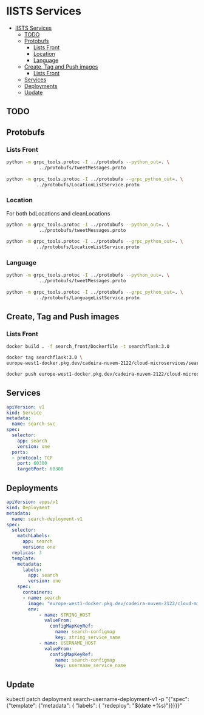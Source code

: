 # lISTS Services

- [lISTS Services](#lists-services)
  - [TODO](#todo)
  - [Protobufs](#protobufs)
    - [Lists Front](#lists-front)
    - [Location](#location)
    - [Language](#language)
  - [Create, Tag and Push images](#create-tag-and-push-images)
    - [Lists Front](#lists-front-1)
  - [Services](#services)
  - [Deployments](#deployments)
  - [Update](#update)

## TODO


## Protobufs

### Lists Front

```bash
python -m grpc_tools.protoc -I ../protobufs --python_out=. \
            ../protobufs/tweetMessages.proto
            
python -m grpc_tools.protoc -I ../protobufs --grpc_python_out=. \
           ../protobufs/LocationListService.proto
```

### Location

For both bdLocations and cleanLocations

```bash
python -m grpc_tools.protoc -I ../protobufs --python_out=. \
            ../protobufs/tweetMessages.proto
            
python -m grpc_tools.protoc -I ../protobufs --grpc_python_out=. \
           ../protobufs/LocationListService.proto
```

### Language

```bash
python -m grpc_tools.protoc -I ../protobufs --python_out=. \
            ../protobufs/tweetMessages.proto
            
python -m grpc_tools.protoc -I ../protobufs --grpc_python_out=. \
           ../protobufs/LanguageListService.proto
```


## Create, Tag and Push images


### Lists Front

```bash
docker build . -f search_front/Dockerfile -t searchflask:3.0

docker tag searchflask:3.0 \
europe-west1-docker.pkg.dev/cadeira-nuvem-2122/cloud-microservices/searchflask:latest

docker push europe-west1-docker.pkg.dev/cadeira-nuvem-2122/cloud-microservices/searchflask:latest
```


## Services

```yaml
apiVersion: v1
kind: Service
metadata:
  name: search-svc
spec:
  selector:
    app: search
    version: one
  ports:
  - protocol: TCP
    port: 60300
    targetPort: 60300
```

## Deployments

```yaml
apiVersion: apps/v1
kind: Deployment
metadata:
  name: search-deployment-v1
spec:
  selector:
    matchLabels:
      app: search
      version: one
  replicas: 3
  template:
    metadata:
      labels:
        app: search
        version: one
    spec:
      containers:
      - name: search
        image: "europe-west1-docker.pkg.dev/cadeira-nuvem-2122/cloud-microservices/searchflask:latest"
        env:
            - name: STRING_HOST
              valueFrom:
                configMapKeyRef:
                  name: search-configmap
                  key: string_service_name
            - name: USERNAME_HOST
              valueFrom:
                configMapKeyRef:
                  name: search-configmap
                  key: username_service_name
```

## Update

kubectl patch deployment search-username-deployment-v1 -p "{\"spec\": {\"template\": {\"metadata\": { \"labels\": {  \"redeploy\": \"$(date +%s)\"}}}}}"
